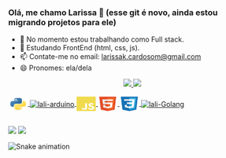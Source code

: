 ### Olá, me chamo Larissa 👋 (esse git é novo, ainda estou migrando projetos para ele)

- 🔭 No momento estou trabalhando como Full stack.
- 🌱 Estudando FrontEnd (html, css, js).
- 📫 Contate-me no email: larissak.cardosom@gmail.com
- 😄 Pronomes: ela/dela

<div align="center">
  <a href="https://github.com/larissacard">
  <img height="180em" src="https://github-readme-stats.vercel.app/api?username=larissacard&show_icons=true&theme=dracula&include_all_commits=true&count_private=true"/>
  <img height="180em" src="https://github-readme-stats.vercel.app/api/top-langs/?username=larissacard&layout=compact&langs_count=7&theme=dracula"/>
</div>
<div style="display: inline_block"><br>
  <img align="center" alt="lali-Python" height="30" width="40" src="https://raw.githubusercontent.com/devicons/devicon/master/icons/python/python-original.svg">
  <img align="center" alt="lali-arduino" height="30" width="40" src="https://cdn.jsdelivr.net/gh/devicons/devicon/icons/arduino/arduino-original-wordmark.svg" />
  <img align="center" alt="lali-Js" height="30" width="40" src="https://raw.githubusercontent.com/devicons/devicon/master/icons/javascript/javascript-plain.svg">
  <img align="center" alt="lali-HTML" height="30" width="40" src="https://raw.githubusercontent.com/devicons/devicon/master/icons/html5/html5-original.svg">
  <img align="center" alt="lali-CSS" height="30" width="40" src="https://raw.githubusercontent.com/devicons/devicon/master/icons/css3/css3-original.svg">
  <img align="center" alt="lali-Golang" height="30" width="40" src="https://cdn.jsdelivr.net/gh/devicons/devicon/icons/go/go-original-wordmark.svg" />     
<!-- <img align="right" alt="Miguel-pic" height="150" style="border-radius:50px;" src=""> -->
</div>
  
##
  
  <div> 
  <a href="https://www.instagram.com/larissacardm/" target="_blank"><img src="https://img.shields.io/badge/-Instagram-%23E4405F?style=for-the-badge&logo=instagram&logoColor=white" target="_blank"></a>
  <a href = "mailto:larissak.cardosom@gmail.com"><img src="https://img.shields.io/badge/-Gmail-%23333?style=for-the-badge&logo=gmail&logoColor=white" target="_blank"></a>
 
  ![Snake animation](https://github.com/larissacard/larissacard/blob/output/github-contribution-grid-snake.svg)
 
</div>
